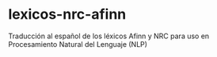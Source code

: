 # lexicos-nrc-afinn
Traducción al español de los léxicos Afinn y NRC para uso en Procesamiento Natural del Lenguaje (NLP)
